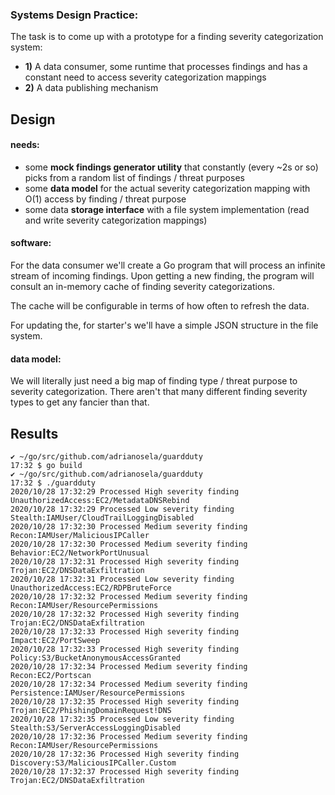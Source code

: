 ### Systems Design Practice:

The task is to come up with a prototype for a finding severity categorization system:

- **1)** A data consumer, some runtime that processes findings and has a constant need to access severity categorization mappings
- **2)** A data publishing mechanism

## Design

#### needs: 

- some **mock findings generator utility** that constantly (every ~2s or so) picks from a random list of findings / threat purposes
- some **data model** for the actual severity categorization mapping with O(1) access by finding / threat purpose
- some data **storage interface** with a file system implementation (read and write severity categorization mappings)

#### software:

For the data consumer we'll create a Go program that will process an infinite stream of incoming findings. Upon getting a new finding, the program will consult an in-memory cache of finding severity categorizations. 

The cache will be configurable in terms of how often to refresh the data.

For updating the, for starter's we'll have a simple JSON structure in the file system.

#### data model:

We will literally just need a big map of finding type / threat purpose to severity categorization. There aren't that many different finding severity types to get any fancier than that.

## Results

```
✔ ~/go/src/github.com/adrianosela/guardduty
17:32 $ go build
✔ ~/go/src/github.com/adrianosela/guardduty
17:32 $ ./guardduty
2020/10/28 17:32:29 Processed High severity finding UnauthorizedAccess:EC2/MetadataDNSRebind
2020/10/28 17:32:29 Processed Low severity finding Stealth:IAMUser/CloudTrailLoggingDisabled
2020/10/28 17:32:30 Processed Medium severity finding Recon:IAMUser/MaliciousIPCaller
2020/10/28 17:32:30 Processed Medium severity finding Behavior:EC2/NetworkPortUnusual
2020/10/28 17:32:31 Processed High severity finding Trojan:EC2/DNSDataExfiltration
2020/10/28 17:32:31 Processed Low severity finding UnauthorizedAccess:EC2/RDPBruteForce
2020/10/28 17:32:32 Processed Medium severity finding Recon:IAMUser/ResourcePermissions
2020/10/28 17:32:32 Processed High severity finding Trojan:EC2/DNSDataExfiltration
2020/10/28 17:32:33 Processed High severity finding Impact:EC2/PortSweep
2020/10/28 17:32:33 Processed High severity finding Policy:S3/BucketAnonymousAccessGranted
2020/10/28 17:32:34 Processed Medium severity finding Recon:EC2/Portscan
2020/10/28 17:32:34 Processed Medium severity finding Persistence:IAMUser/ResourcePermissions
2020/10/28 17:32:35 Processed High severity finding Trojan:EC2/PhishingDomainRequest!DNS
2020/10/28 17:32:35 Processed Low severity finding Stealth:S3/ServerAccessLoggingDisabled
2020/10/28 17:32:36 Processed Medium severity finding Recon:IAMUser/ResourcePermissions
2020/10/28 17:32:36 Processed High severity finding Discovery:S3/MaliciousIPCaller.Custom
2020/10/28 17:32:37 Processed High severity finding Trojan:EC2/DNSDataExfiltration
```
